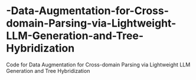 # -Data-Augmentation-for-Cross-domain-Parsing-via-Lightweight-LLM-Generation-and-Tree-Hybridization
Code for Data Augmentation for Cross-domain Parsing via Lightweight LLM Generation and Tree Hybridization
